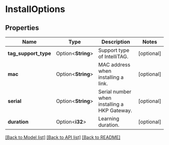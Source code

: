 # InstallOptions

## Properties

Name | Type | Description | Notes
------------ | ------------- | ------------- | -------------
**tag_support_type** | Option<**String**> | Support type of IntelliTAG. | [optional]
**mac** | Option<**String**> | MAC address when installing a link. | [optional]
**serial** | Option<**String**> | Serial number when installing a HKP Gateway. | [optional]
**duration** | Option<**i32**> | Learning duration. | [optional]

[[Back to Model list]](../README.md#documentation-for-models) [[Back to API list]](../README.md#documentation-for-api-endpoints) [[Back to README]](../README.md)



